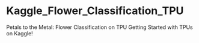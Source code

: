 # Kaggle_Flower_Classification_TPU
Petals to the Metal: Flower Classification on TPU Getting Started with TPUs on Kaggle!

